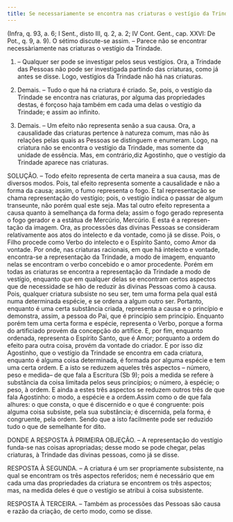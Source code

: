 ```yaml
---
title: Se necessariamente se encontra nas criaturas o vestígio da Trindade
---
```


(Infra, q. 93, a. 6; I Sent., disto III, q. 2, a. 2; IV Cont. Gent., cap. XXVI: De Pot., q. 9, a. 9).
  O sétimo discute-se assim. – Parece não se encontrar necessàriamente nas criaturas o vestígio da Trindade.  

1. – Qualquer ser pode se investigar pelos seus vestígios. Ora, a Trindade das Pessoas não pode ser investigada partindo das criaturas, como já antes se disse. Logo, vestígios da Trindade não há nas criaturas.  

2. Demais. – Tudo o que há na criatura é criado. Se, pois, o vestígio da Trindade se encontra nas criaturas, por alguma das propriedades destas, é forçoso haja também em cada uma delas o vestígio da Trindade; e assim ao infinito.  

3. Demais. – Um efeito não representa senão a sua causa. Ora, a causalidade das criaturas pertence à natureza comum, mas não às relações pelas quais as Pessoas se distinguem e enumeram. Logo, na criatura não se encontra o vestígio da Trindade, mas somente da unidade de essência.  Mas, em contrário,diz Agostinho, que o vestígio da Trindade aparece nas criaturas.  

SOLUÇÃO. – Todo efeito representa de certa maneira a sua causa, mas de diversos modos. Pois, tal efeito representa somente a causalidade e não a forma da causa; assim, o fumo representa o fogo. E tal representação se chama representação do vestígio; pois, o vestígio indica o passar de algum transeunte, não porém qual este seja. Mas tal outro efeito representa a causa quanto à semelhança da forma dela; assim o fogo gerado representa o fogo gerador e a estátua de Mercúrio, Mercúrio. E esta é a represen- tação da imagem. Ora, as processões das divinas Pessoas se consideram relativamente aos atos do intelecto e da vontade, como já se disse. Pois, o Filho procede como Verbo do intelecto e o Espírito Santo, como Amor da vontade. Por onde, nas criaturas racionais, em que há intelecto e vontade, encontra-se a representação da Trindade, a modo de imagem, enquanto nelas se encontram o verbo concebido e o amor procedente. Porém em todas as criaturas se encontra a representação da Trindade a modo de vestígio, enquanto que em qualquer delas se encontram certos aspectos que de necessidade se hão de reduzir às divinas Pessoas como à causa. Pois, qualquer criatura subsiste no seu ser, tem uma forma pela qual está numa determinada espécie, e se ordena a algum outro ser. Portanto, enquanto é uma certa substância criada, representa a causa e o princípio e demonstra, assim, a pessoa do Pai, que é princípio sem princípio. Enquanto porém tem uma certa forma e espécie, representa o Verbo, porque a forma do artificiado provém da concepção do artífice. E, por fim, enquanto ordenada, representa o Espírito Santo, que é Amor; porquanto a ordem do efeito para outra coisa, provém da vontade do criador. E por isso diz Agostinho, que o vestígio da Trindade se encontra em cada criatura, enquanto é alguma coisa determinada, é formada por alguma espécie e tem uma certa ordem. E a isto se reduzem aqueles três aspectos – número, peso e medida– de que fala a Escritura (Sb 9); pois a medida se refere à substância da coisa limitada pelos seus princípios; o número, à espécie; o peso, à ordem. E ainda a estes três aspectos se reduzem outros três de que fala Agostinho: o modo, a espécie e a ordem.Assim como o de que fala alhures: o que consta, o que é discernido e o que é congruente: pois alguma coisa subsiste, pela sua substância; é discernida, pela forma, é congruente, pela ordem. Sendo que a isto facilmente pode ser reduzido tudo o que de semelhante for dito. 

DONDE A RESPOSTA À PRIMEIRA OBJEÇÃO. – A representação do vestígio funda-se nas coisas apropriadas; desse modo se pode chegar, pelas criaturas, à Trindade das divinas pessoas, como já se disse.  

RESPOSTA À SEGUNDA. – A criatura é um ser propriamente subsistente, na qual se encontram os três aspectos referidos; nem é necessário que em cada uma das propriedades da criatura se encontrem os três aspectos; mas, na medida deles é que o vestígio se atribui à coisa subsistente.  

RESPOSTA À TERCEIRA. – Também as processões das Pessoas são causa e razão da criação, de certo modo, como se disse.